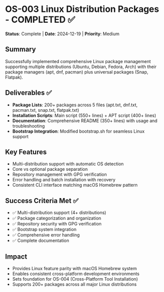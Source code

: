 # OS-003 Linux Distribution Packages - COMPLETED ✅

**Status**: Complete | **Date**: 2024-12-19 | **Priority**: Medium

## Summary
Successfully implemented comprehensive Linux package management supporting multiple distributions (Ubuntu, Debian, Fedora, Arch) with their package managers (apt, dnf, pacman) plus universal packages (Snap, Flatpak).

## Deliverables ✅
- **Package Lists**: 200+ packages across 5 files (apt.txt, dnf.txt, pacman.txt, snap.txt, flatpak.txt)
- **Installation Scripts**: Main script (550+ lines) + APT script (400+ lines)
- **Documentation**: Comprehensive README (350+ lines) with usage and troubleshooting
- **Bootstrap Integration**: Modified bootstrap.sh for seamless Linux support

## Key Features
- Multi-distribution support with automatic OS detection
- Core vs optional package separation
- Repository management with GPG verification
- Error handling and batch installation with recovery
- Consistent CLI interface matching macOS Homebrew pattern

## Success Criteria Met ✅
- ✅ Multi-distribution support (4+ distributions)
- ✅ Package categorization and organization  
- ✅ Repository security with GPG verification
- ✅ Bootstrap system integration
- ✅ Comprehensive error handling
- ✅ Complete documentation

## Impact
- Provides Linux feature parity with macOS Homebrew system
- Enables consistent cross-platform development environments
- Sets foundation for OS-004 (Cross-Platform Tool Installation)
- Supports 200+ packages across all major Linux distributions 
